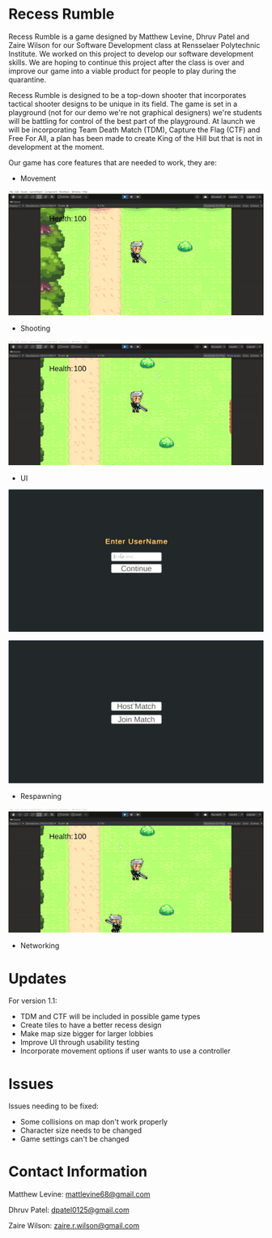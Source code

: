 # Recess Rumble

Recess Rumble is a game designed by Matthew Levine, Dhruv Patel and Zaire Wilson for our Software Development class at Rensselaer Polytechnic Institute. We worked on this project to develop our software development skills. We are hoping to continue this project after the class is over and improve our game into a viable product for people to play during the quarantine.

Recess Rumble is designed to be a top-down shooter that incorporates tactical shooter designs to be unique in its field. The game is set in a playground (not for our demo we're not graphical designers) we're students will be battling for control of the best part of the playground. At launch we will be incorporating Team Death Match (TDM), Capture the Flag (CTF) and Free For All, a plan has been made to create King of the Hill but that is not in development at the moment.  

Our game has core features that are needed to work, they are:
  * Movement
  
  ![Video of Movement](https://github.com/ZaireWilson20/TopDownShootem/blob/main/docs/movement.gif)
  * Shooting
  
  ![Video of Shooting](https://github.com/ZaireWilson20/TopDownShootem/blob/main/docs/shooting.gif)
  * UI
  
  ![Image of UI](https://github.com/ZaireWilson20/TopDownShootem/blob/main/docs/UI.png)
  
  ![Image of UI2](https://github.com/ZaireWilson20/TopDownShootem/blob/main/docs/UI%202.png)
  * Respawning
  
  ![Video of Respawn](https://github.com/ZaireWilson20/TopDownShootem/blob/main/docs/respawn.gif)
  * Networking

# Updates

For version 1.1:
  * TDM and CTF will be included in possible game types
  * Create tiles to have a better recess design
  * Make map size bigger for larger lobbies
  * Improve UI through usability testing
  * Incorporate movement options if user wants to use a controller
  
# Issues 

Issues needing to be fixed:
  * Some collisions on map don't work properly
  * Character size needs to be changed 
  * Game settings can't be changed

# Contact Information

Matthew Levine: mattlevine68@gmail.com

Dhruv Patel: dpatel0125@gmail.com

Zaire Wilson: zaire.r.wilson@gmail.com
